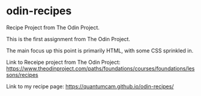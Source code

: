 # odin-recipes
Recipe Project from The Odin Project.

This is the first assignment from The Odin Project. 

The main focus up this point is primarily HTML, with some CSS sprinkled in. 

Link to Receipe project from The Odin Project:
https://www.theodinproject.com/paths/foundations/courses/foundations/lessons/recipes

Link to my recipe page:
https://quantumcam.github.io/odin-recipes/
